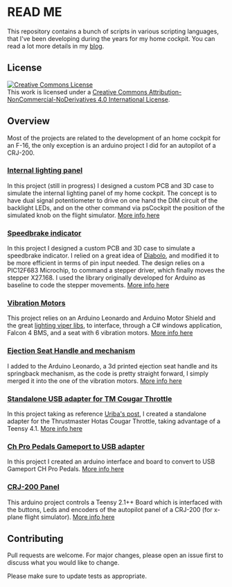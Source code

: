 # READ ME

This repository contains a bunch of scripts in various scripting languages, that I've been developing during the years for my home cockpit. You can read a lot more details in my [blog](https://giovannimedici.wordpress.com).

## License
<a rel="license" href="http://creativecommons.org/licenses/by-nc-nd/4.0/"><img alt="Creative Commons License" style="border-width:0" src="https://i.creativecommons.org/l/by-nc-nd/4.0/88x31.png" /></a><br />This work is licensed under a <a rel="license" href="http://creativecommons.org/licenses/by-nc-nd/4.0/">Creative Commons Attribution-NonCommercial-NoDerivatives 4.0 International License</a>.
## Overview

Most of the projects are related to the development of an home cockpit for an F-16, the only exception is an arduino project I did for an autopilot of a CRJ-200.

### [Internal lighting panel](https://giovannimedici.wordpress.com/2022/10/01/internal-lighting-panel/)

In this project (still in progress) I designed a custom PCB and 3D case to simulate the internal lighting panel of my home cockpit. The concept is to have dual signal potentiometer to drive on one hand the DIM circuit of the backlight LEDs, and on the other command via psCockpit the position of the simulated knob on the flight simulator. [More info here](https://giovannimedici.wordpress.com/2022/10/01/internal-lighting-panel/)


### [Speedbrake indicator](https://giovannimedici.wordpress.com/2022/04/03/speed-brake-indicator/)

In this project I designed a custom PCB and 3D case to simulate a speedbrake indicator. I relied on a great idea of [Diabolo](http://www.viperpits.org/smf/index.php?topic=10716.msg185798#msg185798), and modified it to be more efficient in terms of pin input needed. The design relies on a PIC12F683 Microchip, to command a stepper driver, which finally moves the stepper X27.168. I used the library originally developed for Arduino as baseline to code the stepper movements. [More info here](giovannimedici.wordpress.com/2022/04/03/speed-brake-indicator/)

### [Vibration Motors](https://github.com/Giovanni-Medici/FalconCockpit/tree/master/VibrationMotors_EjectionSeatHandle)

This project relies on an Arduino Leonardo and Arduino Motor Shield and the great [lighting viper libs](https://github.com/lightningviper/lightningstools), to interface, through a C# windows application, Falcon 4 BMS, and a seat with 6 vibration motors. [More info here](giovannimedici.wordpress.com/2020/11/21/vibration-motors-seat/)

### [Ejection Seat Handle and mechanism](https://github.com/Giovanni-Medici/FalconCockpit/tree/master/VibrationMotors_EjectionSeatHandle)

I added to the Arduino Leonardo, a 3d printed ejection seat handle and its springback mechanism, as the code is pretty straight forward, I simply merged it into the one of the vibration motors. [More info here](giovannimedici.wordpress.com/2021/03/25/ejection-seat-handle-and-mechanism/)

### [Standalone USB adapter for TM Cougar Throttle](https://github.com/Giovanni-Medici/FalconCockpit/tree/master/USBstandaloneCougar)

In this project taking as reference [Uriba's post](https://pit.uriba.org/uriba/standalone-cougar-tqs-part-i/), I created a standalone adapter for the Thrustmaster Hotas Cougar Throttle, taking advantage of a Teensy 4.1. [More info here](giovannimedici.wordpress.com/2020/08/28/standalone-usb-adapter-for-tm-cougar-throttle/)

### [Ch Pro Pedals Gameport to USB adapter](https://github.com/Giovanni-Medici/FalconCockpit/tree/master/CHProPedalsGameport2USB)

In this project I created an arduino interface and board to convert to USB Gameport CH Pro Pedals. [More info here](giovannimedici.wordpress.com/2020/10/11/ch-pro-pedals-gameport-to-usb-adapter/)

### [CRJ-200 Panel](https://github.com/Giovanni-Medici/FalconCockpit/tree/master/CRJ200autopilot)

This arduino project controls a Teensy 2.1++ Board which is interfaced with the buttons, Leds and encoders of the autopilot panel of a CRJ-200 (for x-plane flight simulator). [More info here](giovannimedici.wordpress.com/2013/01/07/crj-200-panel/)

## Contributing
Pull requests are welcome. For major changes, please open an issue first to discuss what you would like to change.

Please make sure to update tests as appropriate.

